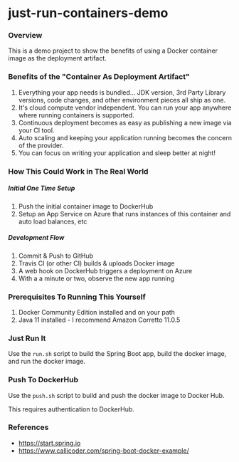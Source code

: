 # just-run-containers-demo

### Overview
This is a demo project to show the benefits of using a Docker container image as the deployment artifact.

### Benefits of the "Container As Deployment Artifact"
1) Everything your app needs is bundled... JDK version, 3rd Party Library versions, code changes, and other environment pieces all ship as one.
2) It's cloud compute vendor independent. You can run your app anywhere where running containers is supported.
3) Continuous deployment becomes as easy as publishing a new image via your CI tool.
4) Auto scaling and keeping your application running becomes the concern of the provider.
5) You can focus on writing your application and sleep better at night!

### How This Could Work in The Real World

##### Initial One Time Setup
1) Push the initial container image to DockerHub
2) Setup an App Service on Azure that runs instances of this container and auto load balances, etc

##### Development Flow
1) Commit & Push to GitHub
2) Travis CI (or other CI) builds & uploads Docker image
3) A web hook on DockerHub triggers a deployment on Azure
4) With a a minute or two, observe the new app running

### Prerequisites To Running This Yourself

1) Docker Community Edition installed and on your path
2) Java 11 installed - I recommend Amazon Corretto 11.0.5

### Just Run It

Use the `run.sh` script to build the Spring Boot app, build the docker image, and run the docker image.

### Push To DockerHub

Use the `push.sh` script to build and push the docker image to Docker Hub.

This requires authentication to DockerHub.

### References

- https://start.spring.io
- https://www.callicoder.com/spring-boot-docker-example/





